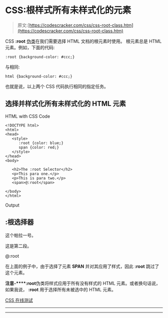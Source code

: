 # CSS:根样式所有未样式化的元素

> 原文:[https://codescracker.com/css/css-root-class.htm](https://codescracker.com/css/css-root-class.htm)

CSS **:root** [伪类](/css/css-pseudo-classes.htm)在我们需要选择 HTML 文档的根元素时使用。 根元素总是 HTML 元素。例如，下面的代码:

```
:root {background-color: #ccc;}
```

与相同:

```
html {background-color: #ccc;}
```

也就是说，以上两个 CSS 代码执行相同的指定任务。

## 选择并样式化所有未样式化的 HTML 元素

HTML with CSS Code

```
<!DOCTYPE html>
<html>
<head>
   <style>
      :root {color: blue;}
      span {color: red;}
   </style>
</head>
<body>

   <h2>The :root Selector</h2>
   <p>This para one.</p>
   <p>This is para two.</p>
   <span>@:root</span>

</body>
</html>
```

Output

## :根选择器

这个帕拉一号。

这是第二段。

@:root

在上面的例子中，由于选择了元素 **SPAN** 并对其应用了样式，因此 **:root** 跳过了这个元素。

**注意-****:root**伪类将样式应用于所有没有样式的 HTML 元素。或者换句话说，如果我说， **:root** 用于选择所有未被选中的 HTML 元素。

[CSS 在线测试](/exam/showtest.php?subid=5)

* * *

* * *